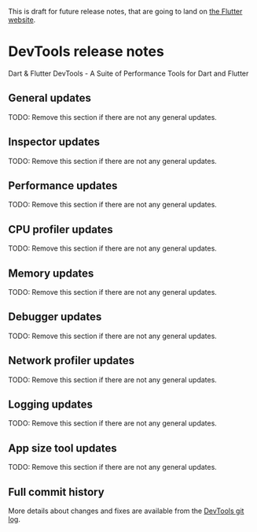 This is draft for future release notes, that are going to land on
[the Flutter website](https://docs.flutter.dev/tools/devtools/release-notes).

# DevTools <number> release notes

Dart & Flutter DevTools - A Suite of Performance Tools for Dart and Flutter

## General updates

TODO: Remove this section if there are not any general updates.

## Inspector updates

TODO: Remove this section if there are not any general updates.

## Performance updates

TODO: Remove this section if there are not any general updates.

## CPU profiler updates

TODO: Remove this section if there are not any general updates.

## Memory updates

TODO: Remove this section if there are not any general updates.

## Debugger updates

TODO: Remove this section if there are not any general updates.

## Network profiler updates

TODO: Remove this section if there are not any general updates.

## Logging updates

TODO: Remove this section if there are not any general updates.

## App size tool updates

TODO: Remove this section if there are not any general updates.

## Full commit history

More details about changes and fixes are available from the
[DevTools git log](https://github.com/flutter/devtools/commits/master).
